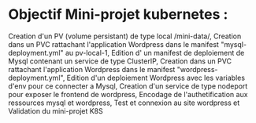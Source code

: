 # Objectif Mini-projet kubernetes : 
Creation d'un PV (volume persistant) de type local /mini-data/,
Creation dans un PVC rattachant l'application Wordpress dans le manifest "mysql-deployment.yml" au pv-local-1,
Edition d' un manifest de deploiement de Mysql contenant un service de type ClusterIP,
Creation dans un PVC rattachant l'application Wordpress dans le manifest "wordpress-deployment.yml",
Edition d'un deploiement Wordpress avec les variables d'env pour ce connecter a Mysql,
Creation d'un service de type nodeport pour exposer le frontend de wordpress,
Encodage de l'authetification aux ressources mysql et wordpress,
Test et connexion au site wordpress et 
Validation du mini-projet K8S

